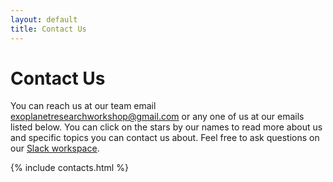 ```yaml
---
layout: default
title: Contact Us
---
```


<div class="page-display" markdown="1">

# Contact Us

You can reach us at our team email [exoplanetresearchworkshop@gmail.com](mailto:exoplanetresearchworkshop@gmail.com) or any one of us at our emails listed below. You can click on the stars by our names to read more about us and specific topics you can contact us about. Feel free to ask questions on our [Slack workspace](/slack/).

</div>

{% include contacts.html %}
